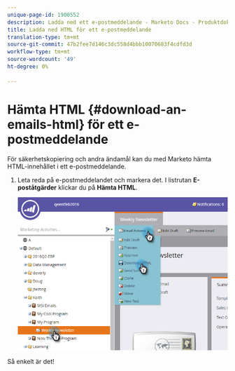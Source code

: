 ```yaml
---
unique-page-id: 1900552
description: Ladda ned ett e-postmeddelande - Marketo Docs - Produktdokumentation
title: Ladda ned HTML för ett e-postmeddelande
translation-type: tm+mt
source-git-commit: 47b2fee7d146c3dc558d4bbb10070683f4cdfd3d
workflow-type: tm+mt
source-wordcount: '49'
ht-degree: 0%

---
```



# Hämta HTML {#download-an-emails-html} för ett e-postmeddelande

För säkerhetskopiering och andra ändamål kan du med Marketo hämta HTML-innehållet i ett e-postmeddelande.

1. Leta reda på e-postmeddelandet och markera det. I listrutan **E-poståtgärder** klickar du på **Hämta HTML**.

   ![](assets/one-4.png)

Så enkelt är det!
